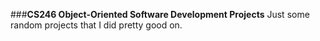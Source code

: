 ###**CS246 Object-Oriented Software Development Projects**
Just some random projects that I did pretty good on.
